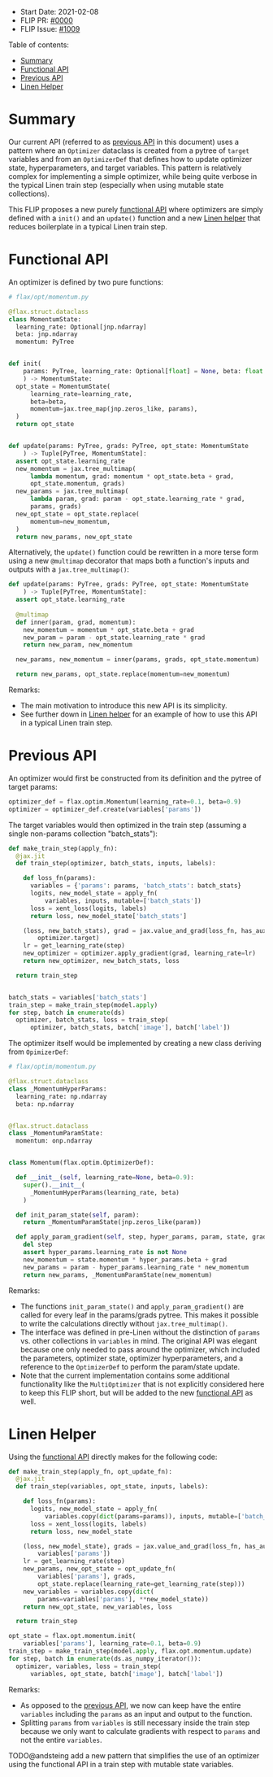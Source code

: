 - Start Date: 2021-02-08
- FLIP PR: [#0000](https://github.com/google/flax/pull/0000)
- FLIP Issue: [#1009](https://github.com/google/flax/issues/1009)

Table of contents:

- [Summary]
- [Functional API]
- [Previous API]
- [Linen Helper]

# Summary
[summary]: #summary

Our current API (referred to as [previous API] in this document) uses a pattern
where an `Optimizer` dataclass is created from a pytree of `target` variables
and from an `OptimizerDef` that defines how to update optimizer state,
hyperparameters, and target variables. This pattern is relatively complex for
implementing a simple optimizer, while being quite verbose in the typical Linen
train step (especially when using mutable state collections).

This FLIP proposes a new purely [functional API] where optimizers are simply
defined with a `init()` and an `update()` function and a new [Linen helper] that
reduces boilerplate in a typical Linen train step.


# Functional API
[Functional API]: #functional-api

An optimizer is defined by two pure functions:

```python
# flax/opt/momentum.py

@flax.struct.dataclass
class MomentumState:
  learning_rate: Optional[jnp.ndarray]
  beta: jnp.ndarray
  momentum: PyTree


def init(
    params: PyTree, learning_rate: Optional[float] = None, beta: float = 0.9
    ) -> MomentumState:
  opt_state = MomentumState(
      learning_rate=learning_rate,
      beta=beta,
      momentum=jax.tree_map(jnp.zeros_like, params),
  )
  return opt_state


def update(params: PyTree, grads: PyTree, opt_state: MomentumState
    ) -> Tuple[PyTree, MomentumState]:
  assert opt_state.learning_rate
  new_momentum = jax.tree_multimap(
      lambda momentum, grad: momentum * opt_state.beta + grad,
      opt_state.momentum, grads)
  new_params = jax.tree_multimap(
      lambda param, grad: param - opt_state.learning_rate * grad,
      params, grads)
  new_opt_state = opt_state.replace(
      momentum=new_momentum,
  )
  return new_params, new_opt_state
```

Alternatively, the `update()` function could be rewritten in a more terse form
using a new `@multimap` decorator that maps both a function's inputs and outputs
with a `jax.tree_multimap()`:

```python
def update(params: PyTree, grads: PyTree, opt_state: MomentumState
    ) -> Tuple[PyTree, MomentumState]:
  assert opt_state.learning_rate
  
  @multimap
  def inner(param, grad, momentum):
    new_momentum = momentum * opt_state.beta + grad
    new_param = param - opt_state.learning_rate * grad
    return new_param, new_momentum

  new_params, new_momentum = inner(params, grads, opt_state.momentum)

  return new_params, opt_state.replace(momentum=new_momentum)
```

Remarks:

- The main motivation to introduce this new API is its simplicity.
- See further down in [Linen helper] for an example of how to use this API in a
  typical Linen train step.


# Previous API
[previous API]: #previous-api

An optimizer would first be constructed from its definition and the pytree of
target params:

```python
optimizer_def = flax.optim.Momentum(learning_rate=0.1, beta=0.9)
optimizer = optimizer_def.create(variables['params'])
```

The target variables would then optimized in the train step (assuming a single
non-params collection "batch_stats"):

```python
def make_train_step(apply_fn):
  @jax.jit
  def train_step(optimizer, batch_stats, inputs, labels):

    def loss_fn(params):
      variables = {'params': params, 'batch_stats': batch_stats}
      logits, new_model_state = apply_fn(
          variables, inputs, mutable=['batch_stats'])
      loss = xent_loss(logits, labels)
      return loss, new_model_state['batch_stats']

    (loss, new_batch_stats), grad = jax.value_and_grad(loss_fn, has_aux=True)(
        optimizer.target)
    lr = get_learning_rate(step)
    new_optimizer = optimizer.apply_gradient(grad, learning_rate=lr)
    return new_optimizer, new_batch_stats, loss

  return train_step


batch_stats = variables['batch_stats']
train_step = make_train_step(model.apply)
for step, batch in enumerate(ds)
  optimizer, batch_stats, loss = train_step(
      optimizer, batch_stats, batch['image'], batch['label'])
```

The optimizer itself would be implemented by creating a new class deriving
from `OpimizerDef`:

```python
# flax/optim/momentum.py

@flax.struct.dataclass
class _MomentumHyperParams:
  learning_rate: np.ndarray
  beta: np.ndarray


@flax.struct.dataclass
class _MomentumParamState:
  momentum: onp.ndarray


class Momentum(flax.optim.OptimizerDef):

  def __init__(self, learning_rate=None, beta=0.9):
    super().__init__(
      _MomentumHyperParams(learning_rate, beta)
    )

  def init_param_state(self, param):
    return _MomentumParamState(jnp.zeros_like(param))

  def apply_param_gradient(self, step, hyper_params, param, state, grad):
    del step
    assert hyper_params.learning_rate is not None
    new_momentum = state.momentum * hyper_params.beta + grad
    new_params = param - hyper_params.learning_rate * new_momentum
    return new_params, _MomentumParamState(new_momentum)
```

Remarks:

- The functions `init_param_state()` and `apply_param_gradient()` are called
  for every leaf in the params/grads pytree. This makes it possible to write the
  calculations directly without `jax.tree_multimap()`.
- The interface was defined in pre-Linen without the distinction of `params` vs.
  other collections in `variables` in mind. The original API was elegant because
  one only needed to pass around the optimizer, which included the parameters,
  optimizer state, optimizer hyperparameters, and a reference to the
  `OptimizerDef` to perform the param/state update.
- Note that the current implementation contains some additional functionality
  like the `MultiOptimizer` that is not explicitly considered here to keep this
  FLIP short, but will be added to the new [functional API] as well.


# Linen Helper
[Linen helper]: #linen-helper

Using the [functional API] directly makes for the following code:

```python
def make_train_step(apply_fn, opt_update_fn):
  @jax.jit
  def train_step(variables, opt_state, inputs, labels):

    def loss_fn(params):
      logits, new_model_state = apply_fn(
          variables.copy(dict(params=params)), inputs, mutable=['batch_stats'])
      loss = xent_loss(logits, labels)
      return loss, new_model_state

    (loss, new_model_state), grads = jax.value_and_grad(loss_fn, has_aux=True)(
        variables['params'])
    lr = get_learning_rate(step)
    new_params, new_opt_state = opt_update_fn(
        variables['params'], grads,
        opt_state.replace(learning_rate=get_learning_rate(step)))
    new_variables = variables.copy(dict(
        params=variables['params'], **new_model_state))
    return new_opt_state, new_variables, loss

  return train_step

opt_state = flax.opt.momentum.init(
    variables['params'], learning_rate=0.1, beta=0.9)
train_step = make_train_step(model.apply, flax.opt.momentum.update)
for step, batch in enumerate(ds.as_numpy_iterator()):
  optimizer, variables, loss = train_step(
      variables, opt_state, batch['image'], batch['label'])
```

Remarks:

- As opposed to the [previous API], we now can keep have the entire `variables` 
  including the `params` as an input and output to the function.
- Splitting `params` from `variables` is still necessary inside the train step
  because we only want to calculate gradients with respect to `params` and not
  the entire `variables`.

TODO@andsteing add a new pattern that simplifies the use of an optimizer using
the functional API in a train step with mutable state variables.